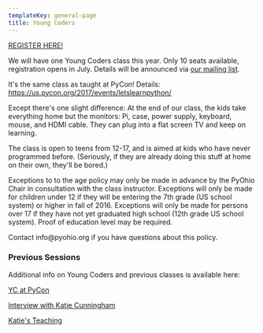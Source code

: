 ```yaml
---
templateKey: general-page
title: Young Coders
---
```


<a href="https://ti.to/pyohio/pyohio-2019-young-coders" class="button is-link is-large">REGISTER HERE!</a>

We will have one Young Coders class this year. Only 10 seats available, registration opens in July. Details will be announced via [our mailing list](/news/keep-in-touch).


<p>It's the same class as taught at PyCon! Details: <a href="https://us.pycon.org/2017/events/letslearnpython/">https://us.pycon.org/2017/events/letslearnpython/</a></p>
<p>Except there's one slight difference: At the end of our class, the kids take everything home but the monitors: Pi, case, power supply, keyboard, mouse, and HDMI cable. They can plug into a flat screen TV and keep on learning.</p>
<p>The class is open to teens from 12-17, and is aimed at kids who have never programmed before. (Seriously, if they are already doing this stuff at home on their own, they'll be bored.)</p>
<p>Exceptions to to the age policy may only be made in advance by the PyOhio Chair in consultation with the class instructor. Exceptions will only be made for children under 12 if they will be entering the 7th grade (US school system) or higher in fall of 2016. Exceptions will only be made for persons over 17 if they have not yet graduated high school (12th grade US school system). Proof of education level may be required. </p>
<p>Contact info@pyohio.org if you have questions about this policy.</p>

<h3>Previous Sessions</h3>
<p>Additional info on Young Coders and previous classes is available here:</p>
<p><a href="http://pycon.blogspot.com/2013/03/how-kids-stole-show-young-coders.html">YC at PyCon</a></p>
<p><a href="http://blog.trinket.io/young-coders-tutorial/">Interview with Katie Cunningham</a></p>
<p><a href="http://therealkatie.net/teaching/">Katie's Teaching</a></p>